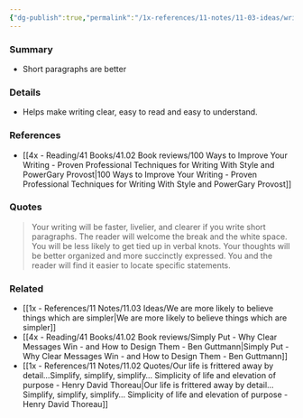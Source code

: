 ```yaml
---
{"dg-publish":true,"permalink":"/1x-references/11-notes/11-03-ideas/write-short-paragraphs/","title":"Write short paragraphs","created":"2024-09-29T09:05:54.862+03:00","updated":"2024-09-29T09:07:29.311+03:00"}
---
```



### Summary
- Short paragraphs are better

### Details
- Helps make writing clear, easy to read and easy to understand.

### References
- [[4x - Reading/41 Books/41.02 Book reviews/100 Ways to Improve Your Writing - Proven Professional Techniques for Writing With Style and PowerGary Provost\|100 Ways to Improve Your Writing - Proven Professional Techniques for Writing With Style and PowerGary Provost]]

### Quotes
> Your writing will be faster, livelier, and clearer if you write short paragraphs. The reader will welcome the break and the white space. You will be less likely to get tied up in verbal knots. Your thoughts will be better organized and more succinctly expressed. You and the reader will find it easier to locate specific statements.


### Related
- [[1x - References/11 Notes/11.03 Ideas/We are more likely to believe things which are simpler\|We are more likely to believe things which are simpler]]
- [[4x - Reading/41 Books/41.02 Book reviews/Simply Put - Why Clear Messages Win - and How to Design Them - Ben Guttmann\|Simply Put - Why Clear Messages Win - and How to Design Them - Ben Guttmann]]
- [[1x - References/11 Notes/11.02 Quotes/Our life is frittered away by detail…Simplify, simplify, simplify… Simplicity of life and elevation of purpose - Henry David Thoreau\|Our life is frittered away by detail…Simplify, simplify, simplify… Simplicity of life and elevation of purpose - Henry David Thoreau]]